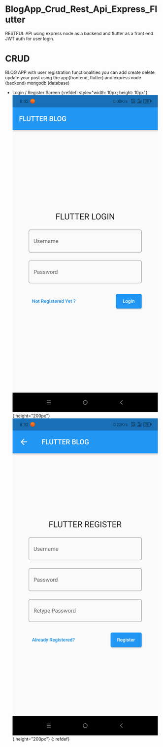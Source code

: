 # BlogApp_Crud_Rest_Api_Express_Flutter
  RESTFUL API using express node as a backend and flutter as a front end
  JWT auth for user login.

# CRUD
  BLOG APP with user registration functionalities 
  you can add create delete update your post using the app(frontend, flutter)
  and express node (backend) mongodb (database)

- Login / Register Screen
{:refdef: style="width: 10px; height: 10px"}
![login_screen](/images/1.png){:height="200px"} ![register_screen](/images/2.png){:height="200px"}
{: refdef}
